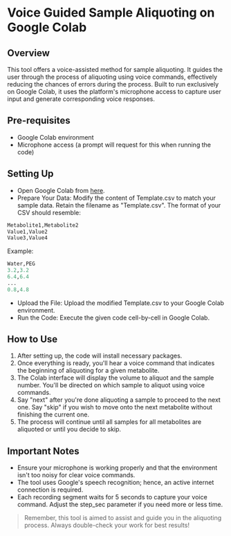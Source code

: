 # Voice Guided Sample Aliquoting on Google Colab

## Overview
This tool offers a voice-assisted method for sample aliquoting. It guides the user through the process of aliquoting using voice commands, effectively reducing the chances of errors during the process. Built to run exclusively on Google Colab, it uses the platform's microphone access to capture user input and generate corresponding voice responses.

## Pre-requisites
* Google Colab environment
* Microphone access (a prompt will request for this when running the code)

## Setting Up
* Open Google Colab from [here](https://colab.research.google.com/github/myprogrammerpersonality/Voice_Recognition/blob/master/Liquid_Handling_Assistant_Voice.ipynb).
* Prepare Your Data: Modify the content of Template.csv to match your sample data. Retain the filename as "Template.csv". The format of your CSV should resemble:
```python
Metabolite1,Metabolite2
Value1,Value2
Value3,Value4
```

Example:
```python
Water,PEG
3.2,3.2
6.4,6.4
...
0.8,4.8
```

* Upload the File: Upload the modified Template.csv to your Google Colab environment.
* Run the Code: Execute the given code cell-by-cell in Google Colab.

## How to Use
1. After setting up, the code will install necessary packages.
2. Once everything is ready, you'll hear a voice command that indicates the beginning of aliquoting for a given metabolite.
3. The Colab interface will display the volume to aliquot and the sample number. You'll be directed on which sample to aliquot using voice commands.
4. Say "next" after you're done aliquoting a sample to proceed to the next one. Say "skip" if you wish to move onto the next metabolite without finishing the current one.
5. The process will continue until all samples for all metabolites are aliquoted or until you decide to skip.

## Important Notes
* Ensure your microphone is working properly and that the environment isn't too noisy for clear voice commands.
* The tool uses Google's speech recognition; hence, an active internet connection is required.
* Each recording segment waits for 5 seconds to capture your voice command. Adjust the step_sec parameter if you need more or less time.

> Remember, this tool is aimed to assist and guide you in the aliquoting process. Always double-check your work for best results!